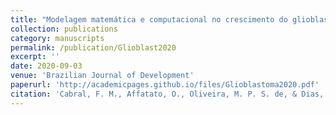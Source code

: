 ```yaml
---
title: "Modelagem matemática e computacional no crescimento do glioblastoma multiforme"
collection: publications
category: manuscripts
permalink: /publication/Glioblast2020
excerpt: ''
date: 2020-09-03
venue: 'Brazilian Journal of Development'
paperurl: 'http://academicpages.github.io/files/Glioblastoma2020.pdf'
citation: 'Cabral, F. M., Affatato, O., Oliveira, M. P. S. de, & Dias, C. M. (2020). Modelagem matemática e computacional no crescimento do glioblastoma multiforme / Modelagem matemática e computacional no crescimento do glioblastoma multiforme. Brazilian Journal of Development, 6(3), 10944–10957. https://doi.org/10.34117/bjdv6n3-096'
---
```



